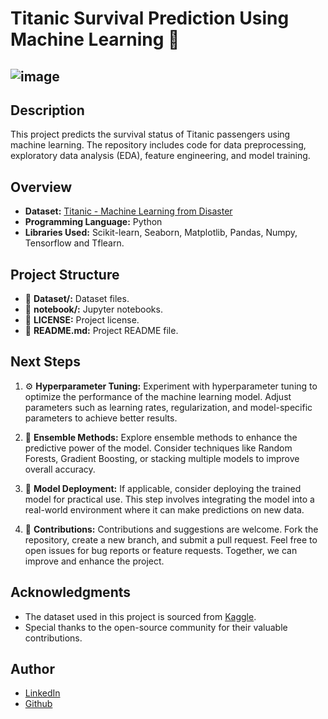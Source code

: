 # Titanic Survival Prediction Using Machine Learning 🚢

![image](http://surl.li/nnapc)
---------------------------------------------------------------------------------------------------------------------------------------------------------------------

## Description

This project predicts the survival status of Titanic passengers using machine learning. The repository includes code for data preprocessing, exploratory data analysis (EDA), feature engineering, and model training.

## Overview

- **Dataset:** [Titanic - Machine Learning from Disaster](https://www.kaggle.com/competitions/titanic/data?select=train.csv.)
- **Programming Language:** Python
- **Libraries Used:** Scikit-learn, Seaborn, Matplotlib, Pandas, Numpy, Tensorflow and Tflearn.

## Project Structure

- 📂 **Dataset/:** Dataset files.
- 📓 **notebook/:** Jupyter notebooks.
- 📝 **LICENSE:** Project license.
- 📄 **README.md:** Project README file.

## Next Steps

1. ⚙️ **Hyperparameter Tuning:**
   Experiment with hyperparameter tuning to optimize the performance of the machine learning model. Adjust parameters such as learning rates, regularization, and model-specific parameters to achieve better results.

2. 🔄 **Ensemble Methods:**
   Explore ensemble methods to enhance the predictive power of the model. Consider techniques like Random Forests, Gradient Boosting, or stacking multiple models to improve overall accuracy.

3. 🚀 **Model Deployment:**
   If applicable, consider deploying the trained model for practical use. This step involves integrating the model into a real-world environment where it can make predictions on new data.

4. 🤝 **Contributions:**
   Contributions and suggestions are welcome. Fork the repository, create a new branch, and submit a pull request. Feel free to open issues for bug reports or feature requests. Together, we can improve and enhance the project.

## Acknowledgments

- The dataset used in this project is sourced from [Kaggle](https://www.kaggle.com/competitions/titanic/data?select=train.csv.).
- Special thanks to the open-source community for their valuable contributions.

## Author

- [LinkedIn](https://www.linkedin.com/in/rishikesh-jagadale-331812207/)
- [Github](https://github.com/rissh)
